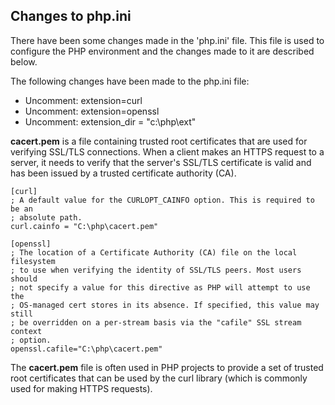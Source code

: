 ## Changes to php.ini
There have been some changes made in the 'php.ini' file. This file is used to configure the PHP environment and the changes made to it are described below.

The following changes have been made to the php.ini file:

* Uncomment: extension=curl
* Uncomment: extension=openssl
* Uncomment: extension_dir = "c:\php\ext"

**cacert.pem** is a file containing trusted root certificates that are used for verifying SSL/TLS connections. When a client makes an HTTPS request to a server, it needs to verify that the server's SSL/TLS certificate is valid and has been issued by a trusted certificate authority (CA).
```
[curl]
; A default value for the CURLOPT_CAINFO option. This is required to be an
; absolute path.
curl.cainfo = "C:\php\cacert.pem"
```

```
[openssl]
; The location of a Certificate Authority (CA) file on the local filesystem
; to use when verifying the identity of SSL/TLS peers. Most users should
; not specify a value for this directive as PHP will attempt to use the
; OS-managed cert stores in its absence. If specified, this value may still
; be overridden on a per-stream basis via the "cafile" SSL stream context
; option.
openssl.cafile="C:\php\cacert.pem"
```
The **cacert.pem** file is often used in PHP projects to provide a set of trusted root certificates that can be used by the curl library (which is commonly used for making HTTPS requests). 
